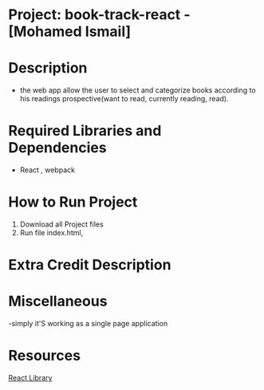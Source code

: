 # Project: book-track-react - [Mohamed Ismail]

# Description
   
  - the web app allow the user to select and categorize books according to his readings prospective(want to read, currently reading, read).

# Required Libraries and Dependencies
   - React , webpack

# How to Run Project 
   1.  Download all Project files
   2.  Run file index.html,
    
# Extra Credit Description
  
 
# Miscellaneous
  -simply it'S working as a single page application

# Resources
 
  [React Library](https://facebook.github.io/react/)